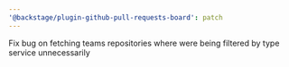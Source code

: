 ```yaml
---
'@backstage/plugin-github-pull-requests-board': patch
---
```


Fix bug on fetching teams repositories where were being filtered by type service unnecessarily
